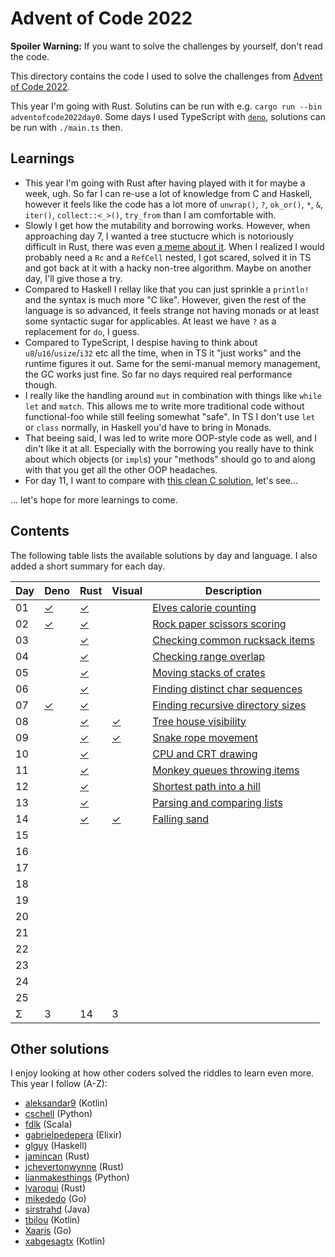Advent of Code 2022
===================

**Spoiler Warning:** If you want to solve the challenges by yourself, don't read the code.

This directory contains the code I used to solve the challenges from [Advent of Code 2022](http://adventofcode.com/2022).

This year I'm going with Rust. Solutins can be run with e.g. `cargo run --bin adventofcode2022day0`. Some days I used TypeScript with [`deno`](https://deno.land/), solutions can be run with `./main.ts` then.

Learnings
---------

* This year I'm going with Rust after having played with it for maybe a week, ugh. So far I can re-use a lot of knowledge from C and Haskell, however it feels like the code has a lot more of `unwrap()`, `?`, `ok_or()`, `*`, `&`, `iter()`, `collect::<_>()`, `try_from` than I am comfortable with.
* Slowly I get how the mutability and borrowing works. However, when approaching day 7, I wanted a tree stuctucre which is notoriously difficult in Rust, there was even [a meme about it](https://old.reddit.com/r/adventofcode/comments/zezjpl/2022_day_7_trying_to_do_aoc_in_c_having_known_the/). When I realized I would probably need a `Rc` and a `RefCell` nested, I got scared, solved it in TS and got back at it with a hacky non-tree algorithm. Maybe on another day, I'll give those a try.
* Compared to Haskell I rellay like that you can just sprinkle a `println!` and the syntax is much more "C like". However, given the rest of the language is so advanced, it feels strange not having monads or at least some syntactic sugar for applicables. At least we have `?` as a replacement for `do`, I guess.
* Compared to TypeScript, I despise having to think about `u8`/`u16`/`usize`/`i32` etc all the time, when in TS it "just works" and the runtime figures it out. Same for the semi-manual memory management, the GC works just fine. So far no days required real performance though.
* I really like the handling around `mut` in combination with things like `while let` and `match`. This allows me to write more traditional code without functional-foo while still feeling somewhat "safe". In TS I don't use `let` or `class` normally, in Haskell you'd have to bring in Monads.
* That beeing said, I was led to write more OOP-style code as well, and I din't like it at all. Especially with the borrowing you really have to think about which objects (or `impl`s) your "methods" should go to and along with that you get all the other OOP headaches.
* For day 11, I want to compare with [this clean C solution](https://github.com/ednl/aoc2022/blob/main/11.c), let's see...

... let's hope for more learnings to come.

Contents
--------

The following table lists the available solutions by day and language. I also
added a short summary for each day.

Day | Deno        | Rust        | Visual     | Description
----|-------------|-------------|------------|------------------------------------
01  | [✓][deno01] | [✓][rust01] |            | [Elves calorie counting][aoc01]
02  | [✓][deno02] | [✓][rust02] |            | [Rock paper scissors scoring][aoc02]
03  |             | [✓][rust03] |            | [Checking common rucksack items][aoc03]
04  |             | [✓][rust04] |            | [Checking range overlap][aoc04]
05  |             | [✓][rust05] |            | [Moving stacks of crates][aoc05]
06  |             | [✓][rust06] |            | [Finding distinct char sequences][aoc06]
07  | [✓][deno07] | [✓][rust07] |            | [Finding recursive directory sizes][aoc07]
08  |             | [✓][rust08] | [✓][vis08] | [Tree house visibility][aoc08]
09  |             | [✓][rust09] | [✓][vis09] | [Snake rope movement][aoc09]
10  |             | [✓][rust10] |            | [CPU and CRT drawing][aoc10]
11  |             | [✓][rust11] |            | [Monkey queues throwing items][aoc11]
12  |             | [✓][rust12] |            | [Shortest path into a hill][aoc12]
13  |             | [✓][rust13] |            | [Parsing and comparing lists][aoc13]
14  |             | [✓][rust14] | [✓][vis14] | [Falling sand][aoc14]
15  |             |             |            |
16  |             |             |            |
17  |             |             |            |
18  |             |             |            |
19  |             |             |            |
20  |             |             |            |
21  |             |             |            |
22  |             |             |            |
23  |             |             |            |
24  |             |             |            |
25  |             |             |            |
Σ   |           3 |          14 |          3 |

Other solutions
---------------

I enjoy looking at how other coders solved the riddles to learn even more. This
year I follow (A-Z):

* [aleksandar9](https://github.com/aleksandar9/advent-of-code-2022-kotlin) (Kotlin)
* [cschell](https://github.com/cschell/adventofcode/tree/master/2022) (Python)
* [fdlk](https://github.com/fdlk/advent-2022) (Scala)
* [gabrielpedepera](https://github.com/gabrielpedepera/advent-of-code-2022) (Elixir)
* [glguy](https://github.com/glguy/advent/tree/main/solutions/src/2022) (Haskell)
* [jamincan](https://www.reddit.com/user/jamincan) (Rust)
* [jchevertonwynne](https://github.com/jchevertonwynne/advent-of-code-2022) (Rust)
* [lianmakesthings](https://github.com/lianmakesthings/aoc2022) (Python)
* [lvaroqui](https://github.com/lvaroqui/advent-of-code-2022-rust) (Rust)
* [mikededo](https://github.com/mikededo/advent-of-code/tree/main/22) (Go)
* [sirstrahd](https://github.com/sirstrahd/adventofcode/tree/main/src/Aoc2022) (Java)
* [tbilou](https://github.com/tbilou/advent-of-code-2022) (Kotlin)
* [Xaaris](https://github.com/Xaaris/AdventOfGo/tree/master/2022) (Go)
* [xabgesagtx](https://github.com/xabgesagtx/advent-of-code-2022) (Kotlin)


 [aoc01]: http://adventofcode.com/2020/day/1
 [aoc02]: http://adventofcode.com/2020/day/2
 [aoc03]: http://adventofcode.com/2020/day/3
 [aoc04]: http://adventofcode.com/2020/day/4
 [aoc05]: http://adventofcode.com/2020/day/5
 [aoc06]: http://adventofcode.com/2020/day/6
 [aoc07]: http://adventofcode.com/2020/day/7
 [aoc08]: http://adventofcode.com/2020/day/8
 [aoc09]: http://adventofcode.com/2020/day/9
 [aoc10]: http://adventofcode.com/2020/day/10
 [aoc11]: http://adventofcode.com/2020/day/11
 [aoc12]: http://adventofcode.com/2020/day/12
 [aoc13]: http://adventofcode.com/2020/day/13
 [aoc14]: http://adventofcode.com/2020/day/14
 [aoc15]: http://adventofcode.com/2020/day/15
 [aoc16]: http://adventofcode.com/2020/day/16
 [aoc17]: http://adventofcode.com/2020/day/17
 [aoc18]: http://adventofcode.com/2020/day/18
 [aoc19]: http://adventofcode.com/2020/day/19
 [aoc20]: http://adventofcode.com/2020/day/20
 [aoc21]: http://adventofcode.com/2020/day/21
 [aoc22]: http://adventofcode.com/2020/day/22
 [aoc23]: http://adventofcode.com/2020/day/23
 [aoc24]: http://adventofcode.com/2020/day/24
 [aoc25]: http://adventofcode.com/2020/day/25
 [deno01]: day01/main.ts
 [rust01]: day01/main.rs
 [deno02]: day02/main.ts
 [rust02]: day02/main.rs
 [rust03]: day03/main.rs
 [rust04]: day04/main.rs
 [rust05]: day05/main.rs
 [rust06]: day06/main.rs
 [deno07]: day07/main.ts
 [rust07]: day07/main.rs
 [rust08]: day08/main.rs
 [rust09]: day09/main.rs
 [rust10]: day10/main.rs
 [rust11]: day11/main.rs
 [rust12]: day12/main.rs
 [rust13]: day13/main.rs
 [rust14]: day14/main.rs
 [vis08]: day08/vis.rs
 [vis09]: day09/vis.rs
 [vis14]: day14/vis.rs